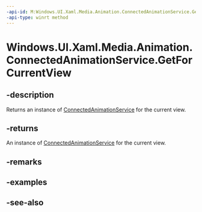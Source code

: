 ```yaml
---
-api-id: M:Windows.UI.Xaml.Media.Animation.ConnectedAnimationService.GetForCurrentView
-api-type: winrt method
---
```


<!-- Method syntax
public Windows.UI.Xaml.Media.Animation.ConnectedAnimationService GetForCurrentView()
-->

# Windows.UI.Xaml.Media.Animation.ConnectedAnimationService.GetForCurrentView

## -description
Returns an instance of [ConnectedAnimationService](connectedanimationservice.md) for the current view.



## -returns
An instance of [ConnectedAnimationService](connectedanimationservice.md) for the current view.

## -remarks

## -examples

## -see-also

